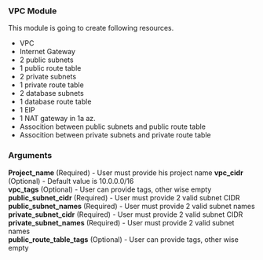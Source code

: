 ### VPC Module

This module is going to create following resources.
* VPC
* Internet Gateway
* 2 public subnets
* 1 public route table
* 2 private subnets
* 1 private route table
* 2 database subnets
* 1 database route table
* 1 EIP
* 1 NAT gateway in 1a az.
* Assocition between public subnets and public route table
* Assocition between private subnets and private route table
### Arguments

**Project_name** (Required) - User must provide his project name
**vpc_cidr** (Optional) - Default value is 10.0.0.0/16 <br/>
**vpc_tags** (Optional) - User can provide tags, other wise empty <br/>
**public_subnet_cidr** (Required) - User must provide 2 valid subnet CIDR <br/>
**public_subnet_names** (Required) - User must provide 2 valid subnet names <br/>
**private_subnet_cidr** (Required) - User must provide 2 valid subnet CIDR <br/>
**private_subnet_names** (Required) - User must provide 2 valid subnet names <br/>
**public_route_table_tags** (Optional) - User can provide tags, other wise empty <br/>